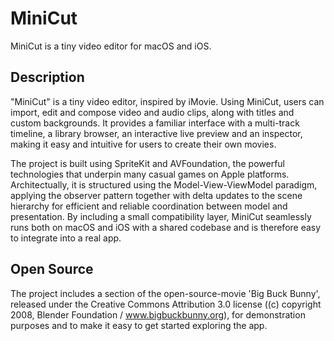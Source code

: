 # MiniCut

MiniCut is a tiny video editor for macOS and iOS.

## Description

"MiniCut" is a tiny video editor, inspired by iMovie. Using MiniCut, users can import, edit and compose video and audio clips, along with titles and custom backgrounds. It provides a familiar interface with a multi-track timeline, a library browser, an interactive live preview and an inspector, making it easy and intuitive for users to create their own movies.

The project is built using SpriteKit and AVFoundation, the powerful technologies that underpin many casual games on Apple platforms. Architectually, it is structured using the Model-View-ViewModel paradigm, applying the observer pattern together with delta updates to the scene hierarchy for efficient and reliable coordination between model and presentation. By including a small compatibility layer, MiniCut seamlessly runs both on macOS and iOS with a shared codebase and is therefore easy to integrate into a real app.

## Open Source

The project includes a section of the open-source-movie 'Big Buck Bunny', released under the Creative Commons Attribution 3.0 license ((c) copyright 2008, Blender Foundation / www.bigbuckbunny.org), for demonstration purposes and to make it easy to get started exploring the app.
